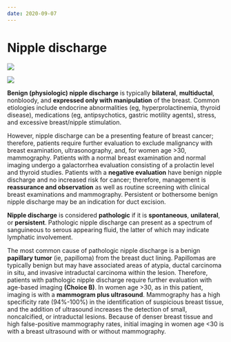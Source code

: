```yaml
---
date: 2020-09-07
---
```


# Nipple discharge

<!-- nipple discharge management -->

![](https://photos.thisispiggy.com/file/wikiFiles/image-20200316201635182.png)

![](https://photos.thisispiggy.com/file/wikiFiles/image-20200601202230419.png)

**Benign (physiologic) nipple discharge** is typically **bilateral**, **multiductal**, nonbloody, and **expressed only with manipulation** of the breast. Common etiologies include endocrine abnormalities (eg, hyperprolactinemia, thyroid disease), medications (eg, antipsychotics, gastric motility agents), stress, and excessive breast/nipple stimulation.

However, nipple discharge can be a presenting feature of breast cancer; therefore, patients require further evaluation to exclude malignancy with breast examination, ultrasonography, and, for women age >30, mammography. Patients with a normal breast examination and normal imaging undergo a galactorrhea evaluation consisting of a prolactin level and thyroid studies. Patients with a **negative evaluation** have benign nipple discharge and no increased risk for cancer; therefore, management is **reassurance and observation** as well as routine screening with clinical breast examinations and mammography. Persistent or bothersome benign nipple discharge may be an indication for duct excision.

**Nipple discharge** is considered **pathologic** if it is **spontaneous**, **unilateral**, or **persistent**. Pathologic nipple discharge can present as a spectrum of sanguineous to serous appearing fluid, the latter of which may indicate lymphatic involvement.

The most common cause of pathologic nipple discharge is a benign **papillary tumor** (ie, papilloma) from the breast duct lining. Papillomas are typically benign but may have associated areas of atypia, ductal carcinoma in situ, and invasive intraductal carcinoma within the lesion. Therefore, patients with pathologic nipple discharge require further evaluation with age-based imaging **(Choice B)**. In women age >30, as in this patient, imaging is with a **mammogram plus ultrasound**. Mammography has a high specificity rate (94%-100%) in the identification of suspicious breast tissue, and the addition of ultrasound increases the detection of small, noncalcified, or intraductal lesions. Because of denser breast tissue and high false-positive mammography rates, initial imaging in women age <30 is with a breast ultrasound with or without mammography.
